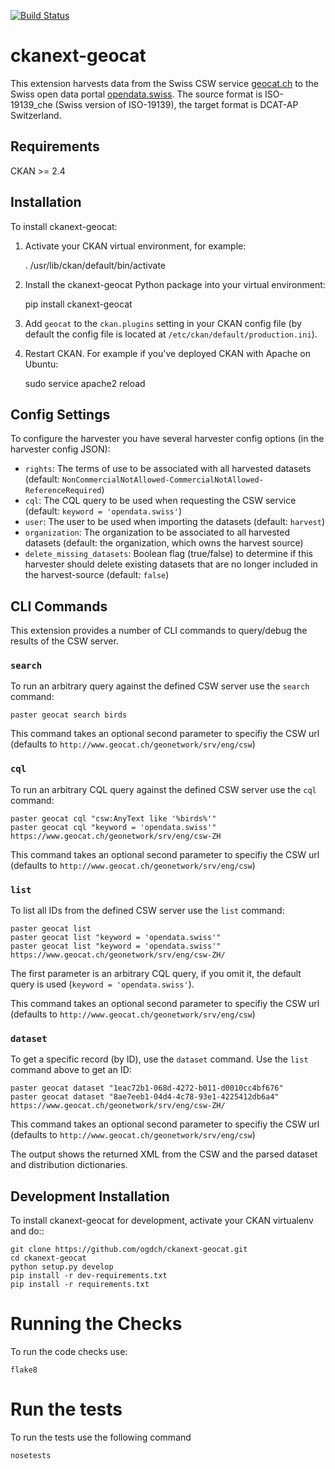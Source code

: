 [![Build Status](https://travis-ci.org/opendata-swiss/ckanext-geocat.svg?branch=master)](https://travis-ci.org/opendata-swiss/ckanext-geocat)

ckanext-geocat
=============

This extension harvests data from the Swiss CSW service [geocat.ch](http://geocat.ch) to the Swiss open data portal [opendata.swiss](https://opendata.swiss).
The source format is ISO-19139_che (Swiss version of ISO-19139), the target format is DCAT-AP Switzerland.


## Requirements

CKAN >= 2.4

## Installation

To install ckanext-geocat:

1. Activate your CKAN virtual environment, for example:

     . /usr/lib/ckan/default/bin/activate

2. Install the ckanext-geocat Python package into your virtual environment:

     pip install ckanext-geocat

3. Add ``geocat`` to the ``ckan.plugins`` setting in your CKAN
   config file (by default the config file is located at
   ``/etc/ckan/default/production.ini``).

4. Restart CKAN. For example if you've deployed CKAN with Apache on Ubuntu:

     sudo service apache2 reload


## Config Settings

To configure the harvester you have several harvester config options (in the harvester config JSON):

* `rights`: The terms of use to be associated with all harvested datasets (default: `NonCommercialNotAllowed-CommercialNotAllowed-ReferenceRequired`)
* `cql`: The CQL query to be used when requesting the CSW service (default: `keyword = 'opendata.swiss'`)
* `user`: The user to be used when importing the datasets (default: `harvest`)
* `organization`: The organization to be associated to all harvested datasets (default: the organization, which owns the harvest source)
* `delete_missing_datasets`: Boolean flag (true/false) to determine if this harvester should delete existing datasets that are no longer included in
the harvest-source (default: `false`)


## CLI Commands

This extension provides a number of CLI commands to query/debug the results of the CSW server.


### `search`

To run an arbitrary query against the defined CSW server use the `search` command:

```
paster geocat search birds
```

This command takes an optional second parameter to specifiy the CSW url (defaults to `http://www.geocat.ch/geonetwork/srv/eng/csw`)

### `cql`

To run an arbitrary CQL query against the defined CSW server use the `cql` command:

```
paster geocat cql "csw:AnyText like '%birds%'"
paster geocat cql "keyword = 'opendata.swiss'" https://www.geocat.ch/geonetwork/srv/eng/csw-ZH
```

This command takes an optional second parameter to specifiy the CSW url (defaults to `http://www.geocat.ch/geonetwork/srv/eng/csw`)

### `list`

To list all IDs from the defined CSW server use the `list` command:

```
paster geocat list
paster geocat list "keyword = 'opendata.swiss'" 
paster geocat list "keyword = 'opendata.swiss'" https://www.geocat.ch/geonetwork/srv/eng/csw-ZH/
```

The first parameter is an arbitrary CQL query, if you omit it, the default query is used (`keyword = 'opendata.swiss'`).

This command takes an optional second parameter to specifiy the CSW url (defaults to `http://www.geocat.ch/geonetwork/srv/eng/csw`)

### `dataset`

To get a specific record (by ID), use the `dataset` command.
Use the `list` command above to get an ID:

```
paster geocat dataset "1eac72b1-068d-4272-b011-d0010cc4bf676"
paster geocat dataset "8ae7eeb1-04d4-4c78-93e1-4225412db6a4" https://www.geocat.ch/geonetwork/srv/eng/csw-ZH/
```

This command takes an optional second parameter to specifiy the CSW url (defaults to `http://www.geocat.ch/geonetwork/srv/eng/csw`)

The output shows the returned XML from the CSW and the parsed dataset and distribution dictionaries.

## Development Installation

To install ckanext-geocat for development, activate your CKAN virtualenv and
do::

    git clone https://github.com/ogdch/ckanext-geocat.git
    cd ckanext-geocat
    python setup.py develop
    pip install -r dev-requirements.txt
    pip install -r requirements.txt


# Running the Checks

To run the code checks use:

    flake8

# Run the tests

To run the tests use the following command

    nosetests
